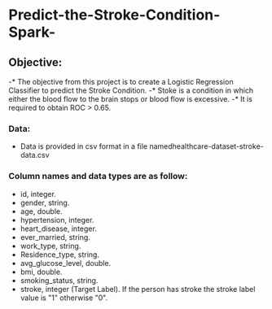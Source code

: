 # Predict-the-Stroke-Condition-Spark-

## Objective:
-* The objective from this project is to create a Logistic Regression Classifier to predict the Stroke Condition.
-* Stoke is a condition in which either the blood flow to the brain stops or blood flow is excessive.
-* It is required to obtain ROC > 0.65.

### Data:
- Data is provided in csv format in a file namedhealthcare-dataset-stroke-data.csv

### Column names and data types are as follow:
- id, integer.
- gender, string.
- age, double.
- hypertension, integer.
- heart_disease, integer.
- ever_married, string.
- work_type, string.
- Residence_type, string.
- avg_glucose_level, double.
- bmi, double.
- smoking_status, string.
- stroke, integer (Target Label).
If the person has stroke the stroke label value is "1" otherwise "0".
